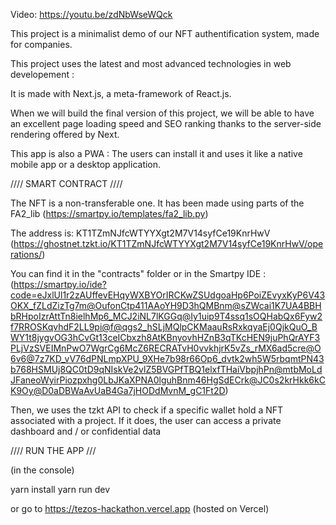 Video: https://youtu.be/zdNbWseWQck

This project is a minimalist demo of our NFT authentification system, made for companies.

This project uses the latest and most advanced technologies in web developement :

It is made with Next.js, a meta-framework of React.js.

When we will build the final version of this project, we will be able to have an excellent page loading speed and SEO ranking thanks to the server-side rendering offered by Next.

This app is also a PWA : The users can install it and uses it like a native mobile app or a desktop application.

//// SMART CONTRACT ////

The NFT is a non-transferable one. It has been made using parts of the FA2_lib (https://smartpy.io/templates/fa2_lib.py)

The address is: KT1TZmNJfcWTYYXgt2M7V14syfCe19KnrHwV (https://ghostnet.tzkt.io/KT1TZmNJfcWTYYXgt2M7V14syfCe19KnrHwV/operations/)

You can find it in the "contracts" folder or in the Smartpy IDE : (https://smartpy.io/ide?code=eJxlUl1r2zAUffevEHqyWXBYOrIRCKwZSUdgoaHp6PoiZEvyxKyP6V43OKX_fZLdZizTg7m@OufonCtp411AAoYH9D3hQMBnm@sZWcai1K7UA4BBHbRHpoIzrAttTn8ielhMp6_MCJ2iNL7lKGGq@Iy1uip9T4ssq1sOQHabQx6Fyw2f7RROSKqvhdF2LL9pi@f@qgs2_hSLjMQlpCKMaauRsRxkqyaEj0QjkQuO_BWY1t8jygvOG3hCvGt13ceICbxzh8AtKBnyovhHZnB3qTKcHEN9juPhQrAYF3PLjVzSVEIMnPwO7WgrCg6McZ6RECRATvH0vvkhjrK5vZs_rMX6ad5cre@O6v6@7z7KD_vV76dPNLmpXPU_9XHe7b98r66Op6_dvtk2wh5W5rbqmtPN43b768HSMUj8QC0tD9qNIskVe2vlZ5BVGPfTBQ1elxfTHaiVbpjhPn@mtbMoLdJFaneoWyirPiozpxhg0LbJKaXPNA0lguhBnm46HgSdECrk@JC0s2krHkk6kCK9Oy@D0aDBWaAvUaB4Ga7jHODdMvnM_gC1Ft2D)

Then, we uses the tzkt API to check if a specific wallet hold a NFT associated with a project. If it does, the user can access a private dashboard and / or confidential data

//// RUN THE APP ///

(in the console)

yarn install
yarn run dev 

or go to https://tezos-hackathon.vercel.app (hosted on Vercel)